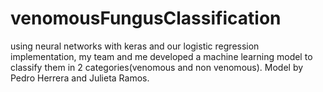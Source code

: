 # venomousFungusClassification
using neural networks with keras and our logistic regression implementation, my team and me developed a machine learning model to classify them in 2 categories(venomous and non venomous). 
Model by Pedro Herrera and Julieta Ramos.
